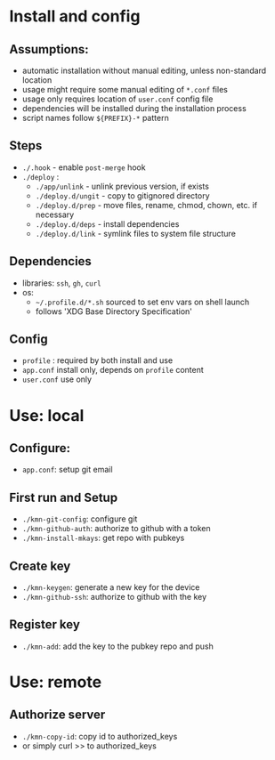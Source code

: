 # Install and config
## Assumptions:
- automatic installation without manual editing, unless non-standard location
- usage might require some manual editing of `*.conf` files
- usage only requires location of `user.conf` config file
- dependencies will be installed during the installation process
- script names follow `${PREFIX}-*` pattern

## Steps
- `./.hook` - enable `post-merge` hook
- `./deploy` :
    - `./app/unlink` - unlink previous version, if exists
    - `./deploy.d/ungit` - copy to gitignored directory
    - `./deploy.d/prep` - move files, rename, chmod, chown, etc. if necessary
    - `./deploy.d/deps` - install dependencies
    - `./deploy.d/link` - symlink files to system file structure

## Dependencies
- libraries: `ssh`, `gh`, `curl`
- os:
    - `~/.profile.d/*.sh` sourced to set env vars on shell launch
    - follows 'XDG Base Directory Specification'

## Config
- `profile` : required by both install and use
- `app.conf` install only, depends on `profile` content
- `user.conf` use only

# Use: local
## Configure:
- `app.conf`: setup git email

## First run and Setup
- `./kmn-git-config`: configure git
- `./kmn-github-auth`: authorize to github with a token
- `./kmn-install-mkays`: get repo with pubkeys

## Create key
- `./kmn-keygen`: generate a new key for the device
- `./kmn-github-ssh`: authorize to github with the key

## Register key
- `./kmn-add`: add the key to the pubkey repo and push

# Use: remote

## Authorize server
- `./kmn-copy-id`: copy id to authorized_keys
- or simply curl >> to authorized_keys

